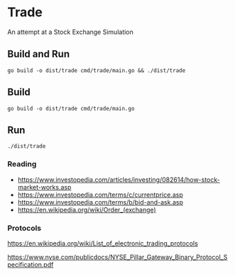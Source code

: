 # Trade

An attempt at a Stock Exchange Simulation

## Build and Run

`go build -o dist/trade cmd/trade/main.go && ./dist/trade`

## Build

`go build -o dist/trade cmd/trade/main.go`

## Run

`./dist/trade`

### Reading

- https://www.investopedia.com/articles/investing/082614/how-stock-market-works.asp
- https://www.investopedia.com/terms/c/currentprice.asp
- https://www.investopedia.com/terms/b/bid-and-ask.asp
- https://en.wikipedia.org/wiki/Order_(exchange)

### Protocols

https://en.wikipedia.org/wiki/List_of_electronic_trading_protocols

https://www.nyse.com/publicdocs/NYSE_Pillar_Gateway_Binary_Protocol_Specification.pdf
